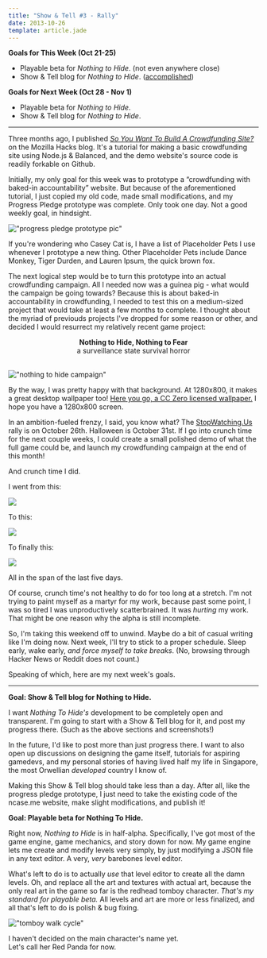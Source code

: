 ```yaml
---
title: "Show & Tell #3 - Rally"
date: 2013-10-26
template: article.jade
---
```


**Goals for This Week (Oct 21-25)**    

* Playable beta for *Nothing to Hide*. (not even anywhere close)
* Show & Tell blog for *Nothing to Hide*. ([accomplished](http://nothingtohide.cc/))

**Goals for Next Week (Oct 28 - Nov 1)**    

* Playable beta for *Nothing to Hide*.
* Show & Tell blog for *Nothing to Hide*.

---

Three months ago, I published 
*[So You Want To Build A Crowdfunding Site?](https://hacks.mozilla.org/2013/07/so-you-wanna-build-a-crowdfunding-site/)*
on the Mozilla Hacks blog. 
It's a tutorial for making a basic crowdfunding site using Node.js & Balanced,
and the demo website's source code is readily forkable on Github.

Initially, my only goal for this week was to prototype a “crowdfunding with baked-in accountability” website.
But because of the aforementioned tutorial, I just copied my old code, made small modifications, and my Progress Pledge prototype was complete.
Only took one day. Not a good weekly goal, in hindsight.

!["progress pledge prototype pic"](http://i.imgur.com/33MJGqu.png)

If you're wondering who Casey Cat is, I have a list of Placeholder Pets I use whenever I prototype a new thing.
Other Placeholder Pets include Dance Monkey, Tiger Durden, and Lauren Ipsum, the quick brown fox.

The next logical step would be to turn this prototype into an actual crowdfunding campaign.
All I needed now was a guinea pig - what would the campaign be going towards?
Because this is about baked-in accountability in crowdfunding,
I needed to test this on a medium-sized project that would take at least a few months to complete.
I thought about the myriad of previouds projects I've dropped for some reason or other,
and decided I would resurrect my relatively recent game project:

<div style="text-align:center">
	<b>Nothing to Hide, Nothing to Fear</b>
	<br>
	a surveillance state survival horror
	<br><br>
</div>


!["nothing to hide campaign"](http://i.imgur.com/Koa73xv.png)

By the way, I was pretty happy with that background.
At 1280x800, it makes a great desktop wallpaper too!
[Here you go, a CC Zero licensed wallpaper.](http://i.imgur.com/uLBroAh.png)
I hope you have a 1280x800 screen.

In an ambition-fueled frenzy, I said, you know what? 
The [StopWatching.Us](https://rally.stopwatching.us/) rally is on October 26th. Halloween is October 31st.
If I go into crunch time for the next couple weeks,
I could create a small polished demo of what the full game could be, and launch my crowdfunding campaign at the end of this month!

And crunch time I did.

I went from this:

![](http://i.imgur.com/qBccRAG.png)

To this:

![](http://i.imgur.com/dn3SStS.png)

To finally this:

![](http://i.imgur.com/0BF4GjG.png)

All in the span of the last five days.

Of course, crunch time's not healthy to do for too long at a stretch.
I'm not trying to paint myself as a martyr for my work, because past some point, I was so tired I was unproductively scatterbrained.
It was *hurting* my work. That might be one reason why the alpha is still incomplete.

So, I'm taking this weekend off to unwind. Maybe do a bit of casual writing like I'm doing now.
Next week, I'll try to stick to a proper schedule. Sleep early, wake early, *and force myself to take breaks*.
(No, browsing through Hacker News or Reddit does not count.)

Speaking of which, here are my next week's goals.

---

**Goal: Show & Tell blog for Nothing to Hide.**

I want *Nothing To Hide's* development to be completely open and transparent.
I'm going to start with a Show & Tell blog for it, and post my progress there.
(Such as the above sections and screenshots!)

In the future, I'd like to post more than just progress there.
I want to also open up discussions on designing the game itself,
tutorials for aspiring gamedevs,
and my personal stories of having lived half my life in Singapore, the most Orwellian *developed* country I know of.

Making this Show & Tell blog should take less than a day.
After all, like the progress pledge prototype, I just need to take the existing code of the ncase.me website,
make slight modifications, and publish it!

**Goal: Playable beta for Nothing To Hide.**

Right now, *Nothing to Hide* is in half-alpha.
Specifically, I've got most of the game engine, game mechanics, and story down for now.
My game engine lets me create and modify levels very simply, by just modifying a JSON file in any text editor.
A very, *very* barebones level editor.

What's left to do is to actually *use* that level editor to create all the damn levels.
Oh, and replace all the art and textures with actual art,
because the only real art in the game so far is the redhead tomboy character.
*That's my standard for playable beta.*
All levels and art are more or less finalized, and all that's left to do is polish & bug fixing.

!["tomboy walk cycle"](http://i.imgur.com/NxrzdpI.gif)

I haven't decided on the main character's name yet.    
Let's call her Red Panda for now.